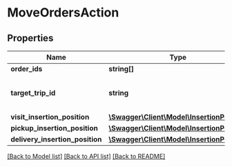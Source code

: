 # MoveOrdersAction

## Properties
Name | Type | Description | Notes
------------ | ------------- | ------------- | -------------
**order_ids** | **string[]** |  | [optional] 
**target_trip_id** | **string** | ID of the trip to insert the orders into. | 
**visit_insertion_position** | [**\Swagger\Client\Model\InsertionPosition**](InsertionPosition.md) |  | [optional] 
**pickup_insertion_position** | [**\Swagger\Client\Model\InsertionPosition**](InsertionPosition.md) |  | [optional] 
**delivery_insertion_position** | [**\Swagger\Client\Model\InsertionPosition**](InsertionPosition.md) |  | [optional] 

[[Back to Model list]](../../README.md#documentation-for-models) [[Back to API list]](../../README.md#documentation-for-api-endpoints) [[Back to README]](../../README.md)


